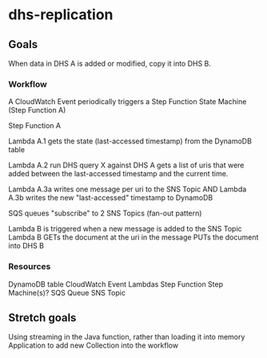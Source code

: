 # dhs-replication

## Goals
When data in DHS A is added or modified, copy it into DHS B.

### Workflow

A CloudWatch Event periodically triggers a Step Function State Machine (Step Function A)

Step Function A

  Lambda A.1 gets the state (last-accessed timestamp) from the DynamoDB table

  Lambda A.2 run DHS query X against DHS A
             gets a list of uris that were added between the last-accessed timestamp and the current time.

  Lambda A.3a writes one message per uri to the SNS Topic
    AND
  Lambda A.3b writes the new "last-accessed" timestamp to DynamoDB

SQS queues "subscribe" to 2 SNS Topics (fan-out pattern)

Lambda B is triggered when a new message is added to the SNS Topic
Lambda B GETs the document at the uri in the message
         PUTs the document into DHS B

### Resources
DynamoDB table
CloudWatch Event
Lambdas
Step Function Step Machine(s)?
SQS Queue
SNS Topic

## Stretch goals
Using streaming in the Java function, rather than loading it into memory
Application to add new Collection into the workflow
